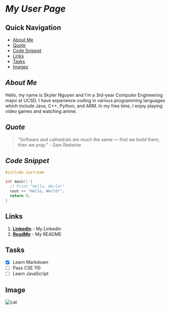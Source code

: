 # *My User Page*

## Quick Navigation
- [About Me](#about-me)
- [Quote](#quote)
- [Code Snippet](#code-snippet)
- [Links](#links)
- [Tasks](#tasks)
- [Images](#images)

## *About Me*

Hello, my name is Skyler Nguyen and I'm a 3rd-year Computer Engineering major at UCSD. I have experience coding in various programming languages which include Java, C++, Python, and ARM. In my free time, I enjoy playing video games and watching anime.

## *Quote*

> "Software and cathedrals are much the same — first we build them, then we pray." - Sam Redwine

## *Code Snippet*
``` C++
#include iostream

int main() {
  // Print "Hello, World!"
  cout << "Hello, World!";
  return 0;
}
```
## Links

1. **[LinkedIn](https://www.linkedin.com/in/skyler-nguyen-35a9392a7/)** - My LinkedIn
2. **[ReadMe](README.md)** - My README

## Tasks
- [x] Learn Markdown
- [ ] Pass CSE 110
- [ ] Learn JavaScript

## Image
![cat](cat.jpg)



